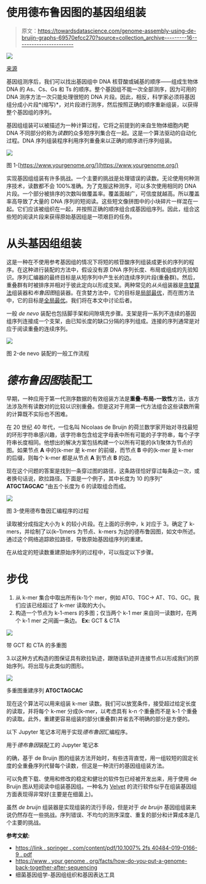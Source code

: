 # 使用德布鲁因图的基因组组装

> 原文：<https://towardsdatascience.com/genome-assembly-using-de-bruijn-graphs-69570efcc270?source=collection_archive---------16----------------------->

![](img/db548b84800d085a8ba74d6ca8bbf634.png)

[来源](https://www.wallpaperbetter.com/en/hd-wallpaper-gtknu)

基因组测序后，我们可以找出基因组中 DNA 核苷酸或碱基的顺序——组成生物体 DNA 的 As、Cs、Gs 和 Ts 的顺序。整个基因组不能一次全部测序，因为可用的 DNA 测序方法一次只能处理很短的 DNA 片段。因此，相反，科学家必须将基因组分成小片段*(缩写)*，对片段进行测序，然后按照正确的顺序重新组装，以获得整个基因组的序列。

基因组组装可以被描述为一种计算过程，它将之前提到的来自生物体细胞内靶 DNA 不同部分的称为*读数*的众多短序列集合在一起。这是一个算法驱动的自动化过程。DNA 序列组装程序利用序列重叠来以正确的顺序进行序列组装。

![](img/62d5a3f0014a23593ce70eb0c9a7007e.png)

图 1-[https://www.yourgenome.org/](https://www.yourgenome.org/)

实现基因组组装有许多挑战。一个主要的挑战是处理错误的读数。无论使用何种测序技术，读数都不会 100%准确。为了克服这种测序，可以多次使用相同的 DNA 片段。一个部分被排序的次数叫做覆盖率。覆盖面越广，可信度就越高。所以覆盖率高导致了大量的 DNA 序列的短阅读。这些短文像拼图中的小块碎片一样混在一起。它们应该被组织在一起，并按照正确的顺序组合成基因组序列。因此，组合这些短的阅读片段来获得原始基因组是一项艰巨的任务。

# 从头基因组组装

这是一种在不使用参考基因组的情况下将短的核苷酸序列组装成更长的序列的程序。在这种进行装配的方法中，假设没有源 DNA 序列长度、布局或组成的先验知识。序列汇编器的最终目标是从短序列中产生长的连续序列片段(重叠群)。然后，重叠群有时被排序并相对于彼此定向以形成支架。两种常见的*从头*组装器是[贪婪算法](https://en.wikipedia.org/wiki/Greedy_algorithm)组装器和*布鲁因图*组装器。在贪婪方法中，它的目标是[局部最优](https://en.wikipedia.org/wiki/Local_optimum)，而在图方法中，它的目标是[全局最优](https://en.wikipedia.org/wiki/Global_optimization)。我们将在本文中讨论后者。

一般 *de nevo* 装配也包括脚手架和间隙填充步骤。支架是将一系列不连续的基因组序列连接成一个支架，由已知长度的缺口分隔的序列组成。连接的序列通常是对应于阅读重叠的连续序列。

![](img/b485b514fb3d0e6401cc1b2459f931e1.png)

图 2-de nevo 装配的一般工作流程

# *德布鲁因图*装配工

早期，一种应用于第一代测序数据的有效组装方法是**重叠-布局-一致性**方法，该方法涉及所有读数对的比较以识别重叠。但是这对于用第一代方法组合这些读数所需的计算既不实际也不困难。

在 20 世纪 40 年代，一位名叫 Nicolaas de Bruijn 的荷兰数学家开始对寻找最短的环形字符串感兴趣，该字符串包含给定字母表中所有可能的子字符串，每个子字符串长度相同。他想出的解决方案包括构建一个以所有可能的(k1)聚体为节点的图。如果节点 **A** 中的(k-mer 是 k-mer 的前缀，而节点 **B** 中的(k-mer 是 k-mer 的后缀，则每个 k-mer 都是从节点 **A** 到节点 **B** 的边。

现在这个问题的答案是找到一条穿过图的路径，这条路径恰好穿过每条边一次，或者换句话说，欧拉路径。下面是一个例子，其中长度为 10 的序列“ **ATGCTAGCAC** ”由五个长度为 6 的读取组合而成。

![](img/53935827dd809a4cda59dd02b9b8b7e9.png)

图 3-使用德布鲁因汇编程序的过程

读取被分成指定大小为 k 的较小片段。在上面的示例中，k 对应于 3。确定了 k-mers，并绘制了以(k–1)mers 为节点、k-mers 为边的德布鲁因图，如文中所述。通过这个网络追踪欧拉路径，导致原始基因组序列的重建。

在从给定的短读数重建原始序列的过程中，可以指定以下步骤。

# 步伐

1.  从 k-mer 集合中取出所有(k-1)个 mer，例如 ATG、TGC-> AT、TG、GC。我们应该已经超过了 k-mer 读取的大小。
2.  构造一个节点为 k-1-mers 的多图；仅当两个 k-1 mer 来自同一读数时，在两个 k-1 mer 之间画一条边。 **Ex:** GCT & CTA

![](img/91d5a45947ab8c15656e37d6fad208bd.png)

带 GCT 和 CTA 的多重图

3.以这种方式构造的图保证具有欧拉轨迹，跟随该轨迹并连接节点以形成我们的原始序列。将出现与此类似的图形。

![](img/801f37330f30f8bb23eb95f787eb0be3.png)

多重图重建序列 **ATGCTAGCAC**

现在这个算法可以用来组装 k-mer 读数。我们可以放宽条件，接受超过给定长度的读取，并将每个 k-mer 分成(k-mer，以考虑具有 k-n 个重叠而不是 k-1 个重叠的读取。此外，重建更容易组装的部分(重叠群)并省去不明确的部分是方便的。

以下 Jupyter 笔记本可用于实现*德布鲁因*汇编程序。

用于*德布鲁因*装配工的 Jupyter 笔记本

的确，基于 de Bruijn 图的组装方法开始时，有些违背直觉，用一组较短的固定长度的全重叠序列代替每个读数，但这是一种流行的基因组组装方法。

可以免费下载、使用和修改的稳定和健壮的软件包已经被开发出来，用于使用 de Bruijn 图从短阅读中组装基因组。一种名为 [Velvet](https://www.ebi.ac.uk/~zerbino/velvet/) 的流行软件似乎在组装基因组方面表现得非常好(主要是在细菌上)。

虽然 *de bruijn* 组装器是实现组装的流行手段，但是对于 *de bruijn* 基因组组装来说仍然存在一些挑战。序列错误、不均匀的测序深度、重复的部分和计算成本是几个主要的挑战。

**参考文献:**

*   [https://link . springer . com/content/pdf/10.1007% 2fs 40484-019-0166-9 . pdf](https://link.springer.com/content/pdf/10.1007%2Fs40484-019-0166-9.pdf)
*   [https://www . your genome . org/facts/how-do-you-put-a-genome-back-together-after-sequencing](https://www.yourgenome.org/facts/how-do-you-put-a-genome-back-together-after-sequencing)
*   细菌基因组学-基因组组织和基因表达工具
